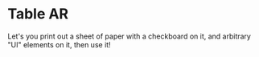 # Table AR

Let's you print out a sheet of paper with a checkboard on it, and arbitrary 
"UI" elements on it, then use it!
